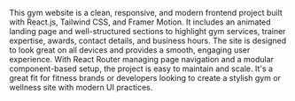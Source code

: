 This gym website is a clean, responsive, and modern frontend project built with React.js, Tailwind CSS, and Framer Motion. It includes an animated landing page and well-structured sections to highlight gym services, trainer expertise, awards, contact details, and business hours. The site is designed to look great on all devices and provides a smooth, engaging user experience. With React Router managing page navigation and a modular component-based setup, the project is easy to maintain and scale. It's a great fit for fitness brands or developers looking to create a stylish gym or wellness site with modern UI practices.
